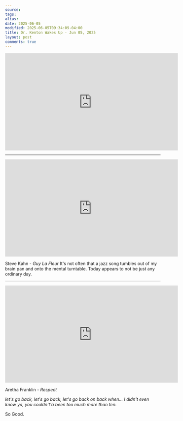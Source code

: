 ```yaml
---
source:
tags:
alias:
date: 2025-06-05
modified: 2025-06-05T09:34:09-04:00
title: Dr. Kenton Wakes Up - Jun 05, 2025
layout: post
comments: true
---
```


  

<iframe width="560" height="315" src="https://www.youtube.com/embed/nhAXAVgaagw" title="YouTube video player" frameborder="0" allow="accelerometer; autoplay; clipboard-write; encrypted-media; gyroscope; picture-in-picture; web-share" allowfullscreen></iframe>


---

<iframe width="560" height="315" src="https://www.youtube.com/embed/JNWNBAVO_Fk?si=Ard3py7Bzfe_SxVY" title="YouTube video player" frameborder="0" allow="accelerometer; autoplay; clipboard-write; encrypted-media; gyroscope; picture-in-picture; web-share" referrerpolicy="strict-origin-when-cross-origin" allowfullscreen></iframe>

Steve Kahn - *Guy La Fleur* It's not often that a jazz song tumbles out of my brain pan and onto the mental turntable. Today appears to not be just any ordinary day.

---

<iframe width="560" height="315" src="https://www.youtube.com/embed/9iayJ8u4Qew?si=xce-zGfyf6M2XXBj" title="YouTube video player" frameborder="0" allow="accelerometer; autoplay; clipboard-write; encrypted-media; gyroscope; picture-in-picture; web-share" referrerpolicy="strict-origin-when-cross-origin" allowfullscreen></iframe>

Aretha Franklin - *Respect*

*let's go back, let's go back, let's go back on back when... I didn't even know ya, you couldn't'a been too much more than ten.*

So Good.